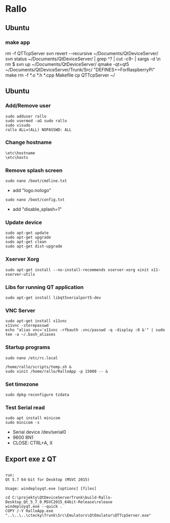# Rallo

## Ubuntu
### make app
rm -f QTTcpServer
svn revert --recursive ~/Documents/QtDeviceServer/
svn status ~/Documents/QtDeviceServer/ | grep ^\? | cut -c9- | xargs -d \\n rm $
svn up ~/Documents/QtDeviceServer/
qmake -qt=qt5 ~/Documents/QtDeviceServer/Trunk/Src/ "DEFINES+=ForRaspberryPi"
make
rm -f *.o *.h *.cpp Makefile
cp QTTcpServer ~/

## Ubuntu
### Add/Remove user
```
sudo adduser rallo
sudo usermod -aG sudo rallo
sudo visudo
rallo ALL=(ALL) NOPASSWD: ALL
```
### Change hostname
```
\etc\hostname
\etc\hosts
```
### Remove splash screen
```
sudo nano /boot/cmdline.txt
```
- add "logo.nologo"
```
sudo nano /boot/config.txt
```
 - add "disable_splash=1"
### Update device
```
sudo apt-get update
sudo apt-get upgrade
sudo apt-get clean
sudo apt-get dist-upgrade
```
### Xserver Xorg
```
sudo apt-get install --no-install-recommends xserver-xorg xinit x11-xserver-utils
```
### Libs for running QT application
```
sudo apt-get install libqt5serialport5-dev
```
### VNC Server
```
sudo apt-get install x11vnc
x11vnc -storepasswd
echo "alias vnc='x11vnc -rfbauth .vnc/passwd -q -display :0 &'" | sudo tee -a ~/.bash_aliases
```
### Startup programs
```
sudo nano /etc/rc.local 

/home/rallo/scripts/temp.sh &
sudo xinit /home/rallo/RalloApp -p 15000 -- &
```
### Set timezone
```
sudo dpkg-reconfigure tzdata
```
### Test Serial read

```
sudo apt install minicom
sudo minicom -s
```
 - Serial device /dev/serial0
 - 9600 8N1
 - CLOSE: CTRL+A, X
 

## Export exe z QT

```

run:
Qt 5.7 64-bit for Desktop (MSVC 2015)

Usage: windeployqt.exe [options] [files]

cd C:\projekty\QtDeviceServerTrunk\build-Rallo-Desktop_Qt_5_7_0_MSVC2015_64bit-Release\release
windeployqt.exe --quick .
COPY /-Y RalloApp.exe "..\..\..\ctecky\Trunk\Src\Emulators\QtEmulator\QTTcpServer.exe"

```
